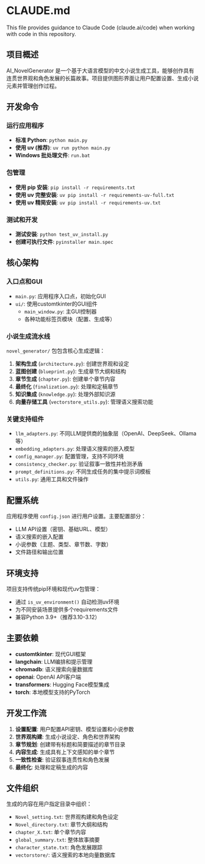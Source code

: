 # CLAUDE.md

This file provides guidance to Claude Code (claude.ai/code) when working with code in this repository.

## 项目概述

AI_NovelGenerator 是一个基于大语言模型的中文小说生成工具，能够创作具有连贯世界观和角色发展的长篇故事。项目提供图形界面让用户配置设置、生成小说元素并管理创作过程。

## 开发命令

### 运行应用程序
- **标准 Python**: `python main.py`
- **使用 uv (推荐)**: `uv run python main.py`
- **Windows 批处理文件**: `run.bat`

### 包管理
- **使用 pip 安装**: `pip install -r requirements.txt`
- **使用 uv 完整安装**: `uv pip install -r requirements-uv-full.txt`
- **使用 uv 精简安装**: `uv pip install -r requirements-uv.txt`

### 测试和开发
- **测试安装**: `python test_uv_install.py`
- **创建可执行文件**: `pyinstaller main.spec`

## 核心架构

### 入口点和GUI
- `main.py`: 应用程序入口点，初始化GUI
- `ui/`: 使用customtkinter的GUI组件
  - `main_window.py`: 主GUI控制器
  - 各种功能标签页模块（配置、生成等）

### 小说生成流水线
`novel_generator/` 包包含核心生成逻辑：

1. **架构生成** (`architecture.py`): 创建世界观和设定
2. **蓝图创建** (`blueprint.py`): 生成章节大纲和结构
3. **章节生成** (`chapter.py`): 创建单个章节内容
4. **最终化** (`finalization.py`): 处理和定稿章节
5. **知识集成** (`knowledge.py`): 处理外部知识源
6. **向量存储工具** (`vectorstore_utils.py`): 管理语义搜索功能

### 关键支持组件
- `llm_adapters.py`: 不同LLM提供商的抽象层（OpenAI、DeepSeek、Ollama等）
- `embedding_adapters.py`: 处理语义搜索的嵌入模型
- `config_manager.py`: 配置管理，支持不同环境
- `consistency_checker.py`: 验证叙事一致性并检测矛盾
- `prompt_definitions.py`: 不同生成任务的集中提示词模板
- `utils.py`: 通用工具和文件操作

## 配置系统

应用程序使用 `config.json` 进行用户设置。主要配置部分：
- LLM API设置（密钥、基础URL、模型）
- 语义搜索的嵌入配置
- 小说参数（主题、类型、章节数、字数）
- 文件路径和输出位置

## 环境支持

项目支持传统pip环境和现代uv包管理：
- 通过 `is_uv_environment()` 自动检测uv环境
- 为不同安装场景提供多个requirements文件
- 兼容Python 3.9+（推荐3.10-3.12）

## 主要依赖
- **customtkinter**: 现代GUI框架
- **langchain**: LLM编排和提示管理
- **chromadb**: 语义搜索向量数据库
- **openai**: OpenAI API客户端
- **transformers**: Hugging Face模型集成
- **torch**: 本地模型支持的PyTorch

## 开发工作流

1. **设置配置**: 用户配置API密钥、模型设置和小说参数
2. **世界观构建**: 生成小说设定、角色和世界架构
3. **章节规划**: 创建带有标题和简要描述的章节目录
4. **内容生成**: 生成具有上下文感知的单个章节
5. **一致性检查**: 验证叙事连贯性和角色发展
6. **最终化**: 处理和定稿生成的内容

## 文件组织

生成的内容在用户指定目录中组织：
- `Novel_setting.txt`: 世界观构建和角色设定
- `Novel_directory.txt`: 章节大纲和结构
- `chapter_X.txt`: 单个章节内容
- `global_summary.txt`: 整体故事摘要
- `character_state.txt`: 角色发展跟踪
- `vectorstore/`: 语义搜索的本地向量数据库